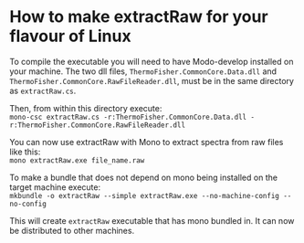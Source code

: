 # How to make extractRaw for your flavour of Linux

To compile the executable you will need to have Modo-develop installed on your machine. The two dll files, `ThermoFisher.CommonCore.Data.dll` and `ThermoFisher.CommonCore.RawFileReader.dll`, must be in the same directory as `extractRaw.cs`.  

Then, from within this directory execute:  
`mono-csc extractRaw.cs -r:ThermoFisher.CommonCore.Data.dll -r:ThermoFisher.CommonCore.RawFileReader.dll`  

You can now use extractRaw with Mono to extract spectra from raw files like this:  
`mono extractRaw.exe file_name.raw`

To make a bundle that does not depend on mono being installed on the target machine execute:  
`mkbundle -o extractRaw --simple extractRaw.exe --no-machine-config --no-config` 

This will create `extractRaw` executable that has mono bundled in. It can now be distributed to other machines.

